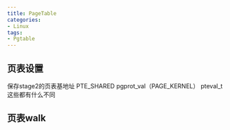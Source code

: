 ```yaml
---
title: PageTable
categories: 
- Linux
tags:
- Pgtable
---
```



## 页表设置

保存stage2的页表基地址
PTE_SHARED
pgprot_val（PAGE_KERNEL）
pteval_t
这些都有什么不同

## 页表walk
